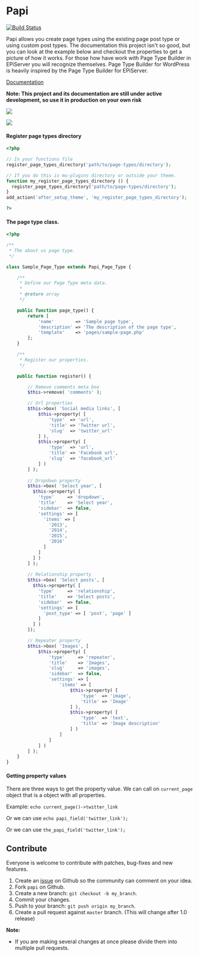 # Papi

[![Build Status](https://travis-ci.org/wp-papi/papi.svg?branch=master)](https://travis-ci.org/wp-papi/papi)

Papi allows you create page types using the existing page post type or using custom post types. The documentation this project isn't so good, but you can look at the example below and checkout the properties to get a picture of how it works. For those how have work with Page Type Builder in EPiServer you will recognize themselves. Page Type Builder for WordPress is heavily inspired by the Page Type Builder for EPiServer.

[Documentation](http://wp-papi.github.io/)

**Note: This project and its documentation are still under active development, so use it in production on your own risk**

![](http://wp-papi.github.io/assets/images/papi/add-new-page-type-view.png)

![](http://wp-papi.github.io/assets/images/papi/start-page-example-page.png)

#### Register page types directory

```php
<?php

// In your functions file
register_page_types_directory('path/to/page-types/directory');

// If you do this is mu-plugins directory or outside your theme.
function my_register_page_types_directory () {
  register_page_types_directory('path/to/page-types/directory');
}
add_action('after_setup_theme', 'my_register_page_types_directory');

?>
```

#### The page type class.

```php
<?php

/**
 * The about us page type.
 */

class Sample_Page_Type extends Papi_Page_Type {

    /**
     * Define our Page Type meta data.
     *
     * @return array
     */

    public function page_type() {
        return [
            'name'        => 'Sample page type',
            'description' => 'The description of the page type',
            'template'    => 'pages/sample-page.php'
        ];
    }

    /**
     * Register our properties.
     */

    public function register() {

        // Remove comments meta box
        $this->remove( 'comments' );

        // Url properties
        $this->box( 'Social media links', [
            $this->property( [
                'type'  => 'url',
                'title' => 'Twitter url',
                'slug'  => 'twitter_url'
            ] ),
            $this->property( [
                'type'  => 'url',
                'title' => 'Facebook url',
                'slug'  => 'facebook_url'
            ] )
        ] );
        
        // Dropdown property
        $this->box( 'Select year', [
          $this->property( [
            'type'     => 'dropdown',
            'title'    => 'Select year',
            'sidebar'  => false,
            'settings' => [
              'items' => [
                '2013',
                '2014',
                '2015',
                '2016'
              ]
            ]
          ] )
        ] );
        
        // Relationship property
        $this->box( 'Select posts', [
          $this->property( [
            'type'     => 'relationship',
            'title'    => 'Select posts',
            'sidebar'  => false,
            'settings' => [
              'post_type' => [ 'post', 'page' ]
            ]
          ] )
        ]);

        // Repeater property
        $this->box( 'Images', [
            $this->property( [
                'type'     => 'repeater',
                'title'    => 'Images',
                'slug'     => 'images',
                'sidebar'  => false,
                'settings' => [
                    'items' => [
                        $this->property( [
                            'type'  => 'image',
                            'title' => 'Image'
                        ] ),
                        $this->property( [
                            'type'  => 'text',
                            'title' => 'Image description'
                        ] )
                    ]
                ]
            ] )
        ] );
    }
}
```

#### Getting property values

There are three ways to get the property value. We can call on `current_page` object that is a object with all properties.

Example: `echo current_page()->twitter_link`

Or we can use `echo papi_field('twitter_link');`

Or we can use `the_papi_field('twitter_link');`

## Contribute

Everyone is welcome to contribute with patches, bug-fixes and new features.

1. Create an [issue](https://github.com/wp-papi/papi/issues) on Github so the community can comment on your idea.
2. Fork `papi` on Github.
3. Create a new branch: `git checkout -b my_branch`.
4. Commit your changes.
5. Push to your branch: `git push origin my_branch`.
6. Create a pull request against `master` branch. (This will change after 1.0 release)

**Note:**

* If you are making several changes at once please divide them into multiple pull requests.
